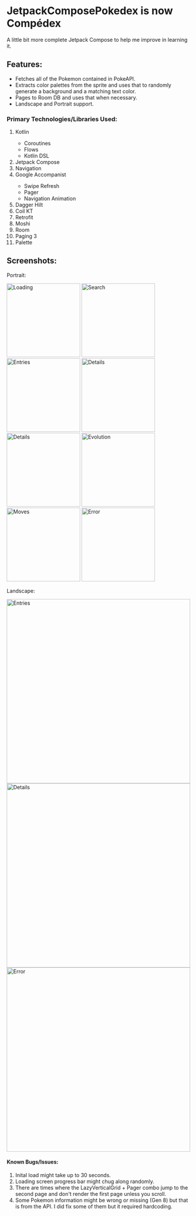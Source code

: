 # JetpackComposePokedex is now Compédex
A little bit more complete Jetpack Compose to help me improve in learning it.

## Features:
<ul>
  <li>Fetches all of the Pokemon contained in PokeAPI.</li>
  <li>Extracts color palettes from the sprite and uses that to randomly generate a background and a matching text color.</li>
  <li>Pages to Room DB and uses that when necessary.</li>
  <li>Landscape and Portrait support.</li>
</ul>

### Primary Technologies/Libraries Used:
<ol>
  <li>Kotlin</li>
   <ul>
      <li>Coroutines</li>
      <li>Flows</li>
      <li>Kotlin DSL</li>
   </ul>
  <li>Jetpack Compose</li>
  <li>Navigation</li>
  <li>Google Accompanist</li>
  <ul>
    <li>Swipe Refresh</li>
    <li>Pager</li>
    <li>Navigation Animation</li>
  </ul>
  <li>Dagger Hilt</li>
  <li>Coil KT</li>
  <li>Retrofit</li>
  <li>Moshi</li>
  <li>Room</li>
  <li>Paging 3</li>
  <li>Palette</li>
</ol>
  
## Screenshots:
Portrait:
<p>
  <img src="https://github.com/kobeissi2/Compedex/blob/main/screenshots/Loading.png" width="200" title="Loading"/>
  <img src="https://github.com/kobeissi2/Compedex/blob/main/screenshots/SearchPortrait.png" width="200" title="Search"/>
  <img src="https://github.com/kobeissi2/Compedex/blob/main/screenshots/EntriesPortrait.png" width="200" title="Entries"/>
  <img src="https://github.com/kobeissi2/Compedex/blob/main/screenshots/DetailsAbout.png" width="200" title="Details"/>
  <img src="https://github.com/kobeissi2/Compedex/blob/main/screenshots/DetailsAlt.png" width="200" title="Details"/>
  <img src="https://github.com/kobeissi2/Compedex/blob/main/screenshots/DetailsEvolution.png" width="200" title="Evolution"/>
  <img src="https://github.com/kobeissi2/Compedex/blob/main/screenshots/DetailsMoves.png" width="200" title="Moves"/>
  <img src="https://github.com/kobeissi2/Compedex/blob/main/screenshots/ErrorPortrait.png" width="200" title="Error"/>
</p>

Landscape:
<p>
  <img src="https://github.com/kobeissi2/Compedex/blob/main/screenshots/EntriesLandscape.png" width="500" title="Entries"/>
  <img src="https://github.com/kobeissi2/Compedex/blob/main/screenshots/DetailsLandscape.png" width="500" title="Details"/>
  <img src="https://github.com/kobeissi2/Compedex/blob/main/screenshots/ErrorLandscape.png" width="500" title="Error"/>
</p>

#### Known Bugs/Issues:
 <ol>
    <li>Inital load might take up to 30 seconds.</li>
    <li>Loading screen progress bar might chug along randomly.</li>
    <li>There are times where the LazyVerticalGrid + Pager combo jump to the second page and don't render the first page unless you scroll.</li>
    <li>Some Pokemon information might be wrong or missing (Gen 8) but that is from the API. I did fix some of them but it required hardcoding.</li>
</ol>
